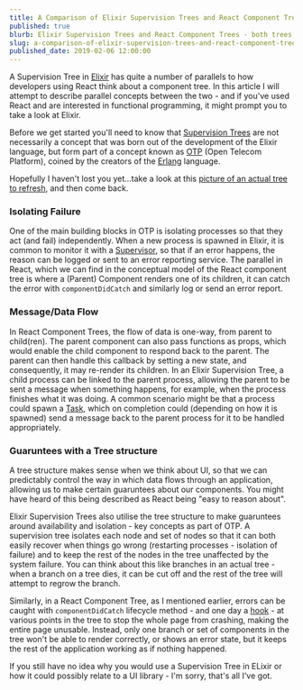 ```yaml
---
title: A Comparison of Elixir Supervision Trees and React Component Trees 
published: true
blurb: Elixir Supervision Trees and React Component Trees - both trees, but do the similarities end there? In this article I compare the pair.
slug: a-comparison-of-elixir-supervision-trees-and-react-component-trees
published_date: 2019-02-06 12:00:00
---
```

A Supervision Tree in [Elixir](https://elixir-lang.org/) has quite a number of parallels to how developers using React think about a component tree. In this article I will attempt to describe parallel concepts between the two - and if you've used React and are interested in functional programming, it might prompt you to take a look at Elixir.

Before we get started you'll need to know that [Supervision Trees](https://elixir-lang.org/getting-started/mix-otp/supervisor-and-application.html#our-first-supervisor) are not necessarily a concept that was born out of the development of the Elixir language, but form part of a concept known as [OTP](https://learnyousomeerlang.com/what-is-otp) (Open Telecom Platform), coined by the creators of the [Erlang](https://www.erlang.org/) language.

Hopefully I haven't lost you yet...take a look at this [picture of an actual tree to refresh](https://americanheritagetrees.org/wp-content/uploads/2016/10/Forest.png), and then come back.

### Isolating Failure
One of the main building blocks in OTP is isolating processes so that they act (and fail) independently. When a new process is spawned in Elixir, it is common to monitor it with a [Supervisor](https://hexdocs.pm/elixir/Supervisor.html), so that if an error happens, the reason can be logged or sent to an error reporting service. The parallel in React, which we can find in the conceptual model of the React component tree is where a (Parent) Component renders one of its children, it can catch the error with `componentDidCatch` and similarly log or send an error report.

### Message/Data Flow
In React Component Trees, the flow of data is one-way, from parent to child(ren). The parent component can also pass functions as props, which would enable the child component to respond back to the parent. The parent can then handle this callback by setting a new state, and consequently, it may re-render its children.
In an Elixir Supervision Tree, a child process can be linked to the parent process, allowing the parent to be sent a message when something happens, for example, when the process finishes what it was doing. A common scenario might be that a process could spawn a [Task](https://hexdocs.pm/elixir/Task.html), which on completion could (depending on how it is spawned) send a message back to the parent process for it to be handled appropriately.

### Guaruntees with a Tree structure
A tree structure makes sense when we think about UI, so that we can predictably control the way in which data flows through an application, allowing us to make certain guaruntees about our components. You might have heard of this being described as React being "easy to reason about".

Elixir Supervision Trees also utilise the tree structure to make guaruntees around availability and isolation - key concepts as part of OTP. A supervision tree isolates each node and set of nodes so that it can both easily recover when things go wrong (restarting processes - isolation of failure) and to keep the rest of the nodes in the tree unaffected by the system failure. You can think about this like branches in an actual tree - when a branch on a tree dies, it can be cut off and the rest of the tree will attempt to regrow the branch.

Similarly, in a React Component Tree, as I mentioned earlier, errors can be caught with `componentDidCatch` lifecycle method - and one day a [hook](https://reactjs.org/blog/2019/02/06/react-v16.8.0.html#whats-next) - at various points in the tree to stop the whole page from crashing, making the entire page unusable. Instead, only one branch or set of components in the tree won't be able to render correctly, or shows an error state, but it keeps the rest of the application working as if nothing happened.

If you still have no idea why you would use a Supervision Tree in ELixir or how it could possibly relate to a UI library - I'm sorry, that's all I've got.
